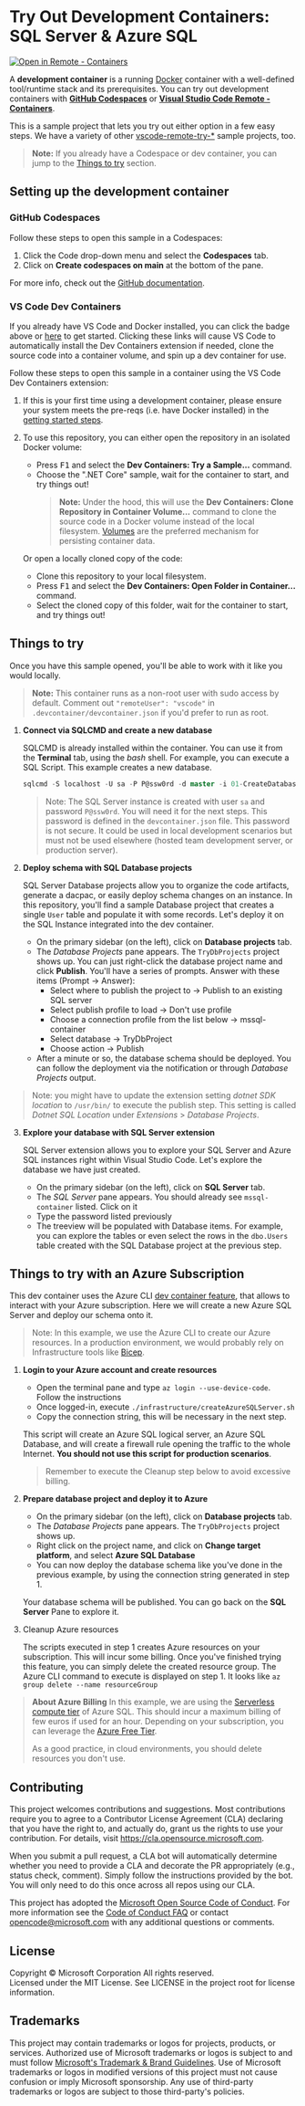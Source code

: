 # Try Out Development Containers: SQL Server & Azure SQL

[![Open in Remote - Containers](https://img.shields.io/static/v1?label=Remote%20-%20Containers&message=Open&color=blue&logo=visualstudiocode)](https://vscode.dev/redirect?url=vscode://ms-vscode-remote.remote-containers/cloneInVolume?url=https://github.com/microsoft/vscode-remote-try-sqlserver)

A **development container** is a running [Docker](https://www.docker.com)
container with a well-defined tool/runtime stack and its prerequisites. You can
try out development containers with
**[GitHub Codespaces](https://github.com/features/codespaces)** or
**[Visual Studio Code Remote - Containers](https://aka.ms/vscode-remote/containers)**.

This is a sample project that lets you try out either option in a few easy
steps. We have a variety of other
[vscode-remote-try-\*](https://github.com/search?q=org%3Amicrosoft+vscode-remote-try-&type=Repositories)
sample projects, too.

> **Note:** If you already have a Codespace or dev container, you can jump to
> the [Things to try](#things-to-try) section.

## Setting up the development container

### GitHub Codespaces

Follow these steps to open this sample in a Codespaces:

1. Click the Code drop-down menu and select the **Codespaces** tab.
1. Click on **Create codespaces on main** at the bottom of the pane.

For more info, check out the
[GitHub documentation](https://docs.github.com/en/free-pro-team@latest/github/developing-online-with-codespaces/creating-a-codespace#creating-a-codespace).

### VS Code Dev Containers

If you already have VS Code and Docker installed, you can click the badge above
or
[here](https://vscode.dev/redirect?url=vscode://ms-vscode-remote.remote-containers/cloneInVolume?url=https://github.com/microsoft/vscode-remote-try-sqlserver)
to get started. Clicking these links will cause VS Code to automatically install
the Dev Containers extension if needed, clone the source code into a container
volume, and spin up a dev container for use.

Follow these steps to open this sample in a container using the VS Code Dev
Containers extension:

1. If this is your first time using a development container, please ensure your
   system meets the pre-reqs (i.e. have Docker installed) in the
   [getting started steps](https://aka.ms/vscode-remote/containers/getting-started).

2. To use this repository, you can either open the repository in an isolated
   Docker volume:

    - Press <kbd>F1</kbd> and select the **Dev Containers: Try a Sample...**
      command.
    - Choose the ".NET Core" sample, wait for the container to start, and try
      things out!
        > **Note:** Under the hood, this will use the **Dev Containers: Clone
        > Repository in Container Volume...** command to clone the source code
        > in a Docker volume instead of the local filesystem.
        > [Volumes](https://docs.docker.com/storage/volumes/) are the preferred
        > mechanism for persisting container data.

    Or open a locally cloned copy of the code:

    - Clone this repository to your local filesystem.
    - Press <kbd>F1</kbd> and select the **Dev Containers: Open Folder in
      Container...** command.
    - Select the cloned copy of this folder, wait for the container to start,
      and try things out!

## Things to try

Once you have this sample opened, you'll be able to work with it like you would
locally.

> **Note:** This container runs as a non-root user with sudo access by default.
> Comment out `"remoteUser": "vscode"` in `.devcontainer/devcontainer.json` if
> you'd prefer to run as root.

1. **Connect via SQLCMD and create a new database**

    SQLCMD is already installed within the container. You can use it from the
    **Terminal** tab, using the _bash_ shell. For example, you can execute a SQL
    Script. This example creates a new database.

    ```sql
    sqlcmd -S localhost -U sa -P P@ssw0rd -d master -i 01-CreateDatabase.sql
    ```

    > Note: The SQL Server instance is created with user `sa` and password
    > `P@ssw0rd`. You will need it for the next steps. This password is defined
    > in the `devcontainer.json` file. This password is not secure. It could be
    > used in local development scenarios but must not be used elsewhere (hosted
    > team development server, or production server).

2. **Deploy schema with SQL Database projects**

    SQL Server Database projects allow you to organize the code artifacts,
    generate a dacpac, or easily deploy schema changes on an instance. In this
    repository, you'll find a sample Database project that creates a single
    `User` table and populate it with some records. Let's deploy it on the SQL
    Instance integrated into the dev container.

    - On the primary sidebar (on the left), click on **Database projects** tab.
    - The _Database Projects_ pane appears. The `TryDbProjects` project shows
      up. You can just right-click the database project name and click
      **Publish**. You'll have a series of prompts. Answer with these items
      (Prompt -> Answer):
        - Select where to publish the project to -> Publish to an existing SQL
          server
        - Select publish profile to load -> Don't use profile
        - Choose a connection profile from the list below -> mssql-container
        - Select database -> TryDbProject
        - Choose action -> Publish
    - After a minute or so, the database schema should be deployed. You can
      follow the deployment via the notification or through _Database Projects_
      output.

> Note: you might have to update the extension setting _dotnet SDK location_ to
> `/usr/bin/` to execute the publish step. This setting is called _Dotnet SQL
> Location_ under _Extensions_ > _Database Projects_.

3. **Explore your database with SQL Server extension**

    SQL Server extension allows you to explore your SQL Server and Azure SQL
    instances right within Visual Studio Code. Let's explore the database we
    have just created.

    - On the primary sidebar (on the left), click on **SQL Server** tab.
    - The _SQL Server_ pane appears. You should already see `mssql-container`
      listed. Click on it
    - Type the password listed previously
    - The treeview will be populated with Database items. For example, you can
      explore the tables or even select the rows in the `dbo.Users` table
      created with the SQL Database project at the previous step.

## Things to try with an Azure Subscription

This dev container uses the Azure CLI
[dev container feature](https://github.com/devcontainers/features), that allows
to interact with your Azure subscription. Here we will create a new Azure SQL
Server and deploy our schema onto it.

> Note: In this example, we use the Azure CLI to create our Azure resources. In
> a production environment, we would probably rely on Infrastructure tools like
> [Bicep](https://learn.microsoft.com/azure/azure-resource-manager/bicep/overview?tabs=bicep).

1. **Login to your Azure account and create resources**

    - Open the terminal pane and type `az login --use-device-code`. Follow the
      instructions
    - Once logged-in, execute `./infrastructure/createAzureSQLServer.sh`
    - Copy the connection string, this will be necessary in the next step.

    This script will create an Azure SQL logical server, an Azure SQL Database,
    and will create a firewall rule opening the traffic to the whole Internet.
    **You should not use this script for production scenarios**.

    > Remember to execute the Cleanup step below to avoid excessive billing.

2. **Prepare database project and deploy it to Azure**

    - On the primary sidebar (on the left), click on **Database projects** tab.
    - The _Database Projects_ pane appears. The `TryDbProjects` project shows
      up.
    - Right click on the project name, and click on **Change target platform**,
      and select **Azure SQL Database**
    - You can now deploy the database schema like you've done in the previous
      example, by using the connection string generated in step 1.

    Your database schema will be published. You can go back on the **SQL
    Server** Pane to explore it.

3. Cleanup Azure resources

    The scripts executed in step 1 creates Azure resources on your subscription.
    This will incur some billing. Once you've finished trying this feature, you
    can simply delete the created resource group. The Azure CLI command to
    execute is displayed on step 1. It looks like
    `az group delete --name resourceGroup`

> **About Azure Billing** In this example, we are using the
> [Serverless compute tier](https://learn.microsoft.com/en-us/azure/azure-sql/database/serverless-tier-overview?view=azuresql)
> of Azure SQL. This should incur a maximum billing of few euros if used for an
> hour. Depending on your subscription, you can leverage the
> [Azure Free Tier](https://azure.microsoft.com/free/).
>
> As a good practice, in cloud environments, you should delete resources you
> don't use.

## Contributing

This project welcomes contributions and suggestions. Most contributions require
you to agree to a Contributor License Agreement (CLA) declaring that you have
the right to, and actually do, grant us the rights to use your contribution. For
details, visit https://cla.opensource.microsoft.com.

When you submit a pull request, a CLA bot will automatically determine whether
you need to provide a CLA and decorate the PR appropriately (e.g., status check,
comment). Simply follow the instructions provided by the bot. You will only need
to do this once across all repos using our CLA.

This project has adopted the
[Microsoft Open Source Code of Conduct](https://opensource.microsoft.com/codeofconduct/).
For more information see the
[Code of Conduct FAQ](https://opensource.microsoft.com/codeofconduct/faq/) or
contact [opencode@microsoft.com](mailto:opencode@microsoft.com) with any
additional questions or comments.

## License

Copyright © Microsoft Corporation All rights reserved.<br /> Licensed under the
MIT License. See LICENSE in the project root for license information.

## Trademarks

This project may contain trademarks or logos for projects, products, or
services. Authorized use of Microsoft trademarks or logos is subject to and must
follow
[Microsoft's Trademark & Brand Guidelines](https://www.microsoft.com/en-us/legal/intellectualproperty/trademarks/usage/general).
Use of Microsoft trademarks or logos in modified versions of this project must
not cause confusion or imply Microsoft sponsorship. Any use of third-party
trademarks or logos are subject to those third-party's policies.
